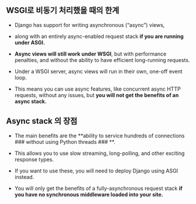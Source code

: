 
## WSGI로 비동기 처리했을 때의 한계 

- Django has support for writing asynchronous (“async”) views, 
- along with an entirely async-enabled request stack **if you are running under ASGI.** 

- **Async views will still work under WSGI**, but with performance penalties, and without the ability to have efficient long-running requests.

- Under a WSGI server, async views will run in their own, one-off event loop. 

- This means you can use async features, like concurrent async HTTP requests, without any issues, but **you will not get the benefits of an async stack.**


## Async stack 의 장점

- The main benefits are the **ability to service hundreds of connections ### without using Python threads ### **.

- This allows you to use slow streaming, long-polling, and other exciting response types.

- If you want to use these, you will need to deploy Django using ASGI instead.

- You will only get the benefits of a fully-asynchronous request stack **if you have no synchronous middleware loaded into your site.**
